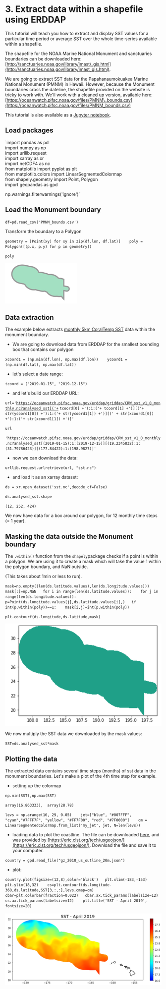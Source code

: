 # 3. Extract data within a shapefile using ERDDAP

This tutorial will teach you how to extract and display SST values for a particular time period or average SST over the whole time-series available within a shapefile.  
  
The shapefile for the NOAA Marine National Monument and sanctuaries boundaries can be downloaded here:   
[http://sanctuaries.noaa.gov/library/imast\_gis.html](http://sanctuaries.noaa.gov/library/imast_gis.html). 

We are going to extract SST data for the Papahanaumokuakea Marine National Monument \(PMNM\) in Hawaii. However, because the Monument boundaries cross the dateline, the shapefile provided on the website is tricky to work with. We'll work with a cleaned up version, available here:  
[https://oceanwatch.pifsc.noaa.gov/files/PMNM\_bounds.csv](https://oceanwatch.pifsc.noaa.gov/files/PMNM_bounds.csv)

This tutorial is also available as a [Jupyter notebook](https://github.com/melhawaii/python-satellite-course/blob/master/OW_tutorial3.ipynb).

## Load packages <a id="load-packages"></a>

`import pandas as pd   
import numpy as np   
import urllib.request   
import xarray as xr   
import netCDF4 as nc   
from matplotlib import pyplot as plt   
from matplotlib.colors import LinearSegmentedColormap   
from shapely.geometry import Point, Polygon  
import geopandas as gpd  
  
np.warnings.filterwarnings('ignore')`

## Load the Monument boundary <a id="load-the-monument-boundary"></a>

`df=pd.read_csv('PMNM_bounds.csv')`

Transform the boundary to a Polygon

`geometry = [Point(xy) for xy in zip(df.lon, df.lat)]   
poly = Polygon([(p.x, p.y) for p in geometry])`

`poly`

![](../../.gitbook/assets/image%20%28287%29.png)

## Data extraction <a id="data-extraction"></a>

The example below extracts [monthly 5km CoralTemp SST](https://oceanwatch.pifsc.noaa.gov/erddap/griddap/CRW_sst_v1_0_monthly) data within the monument boundary. 

* We are going to download data from ERDDAP for the smallest bounding box that contains our polygon

`xcoord1 = (np.min(df.lon), np.max(df.lon))   
ycoord1 = (np.min(df.lat), np.max(df.lat))`

* let's select a date range:

`tcoord = ("2019-01-15", "2019-12-15")`

* and let's build our ERDDAP URL:

`url='`[`https://oceanwatch.pifsc.noaa.gov/erddap/griddap/CRW_sst_v1_0_monthly.nc?analysed_sst[('+`](https://oceanwatch.pifsc.noaa.gov/erddap/griddap/CRW_sst_v1_0_monthly.nc?analysed_sst[%28'+) `tcoord[0] +'):1:('+ tcoord[1] +')][('+ str(ycoord1[0]) +'):1:('+ str(ycoord1[1]) +')][(' + str(xcoord1[0]) +'):1:('+ str(xcoord1[1]) +')]'`

`url`

`'https://oceanwatch.pifsc.noaa.gov/erddap/griddap/CRW_sst_v1_0_monthly.nc?analysed_sst[(2019-01-15):1:(2019-12-15)][(19.2345832):1:(31.79786423)][(177.84422):1:(198.9827)]'`

* now we can download the data:

`urllib.request.urlretrieve(url, "sst.nc")`

* and load it as an xarray dataset:

`ds = xr.open_dataset('sst.nc',decode_cf=False)`

`ds.analysed_sst.shape`

`(12, 252, 424)`

We now have data for a box around our polygon, for 12 monthly time steps \(= 1 year\).

## Masking the data outside the Monument boundary

The `.within()` function from the `shapely`package checks if a point is within a polygon. We are using it to create a mask which will take the value 1 within the polygon boundary, and NaN outside.

\(This takes about 1min or less to run\).

`mask=np.empty((len(ds.latitude.values),len(ds.longitude.values)))  
mask[:]=np.NaN  
for i in range(len(ds.latitude.values)):   
   for j in range(len(ds.longitude.values)):  
      p=Point(ds.longitude.values[j],ds.latitude.values[i],)  
      if int(p.within(poly))==1:   
         mask[i,j]=int(p.within(poly))`

`plt.contourf(ds.longitude,ds.latitude,mask)`

![](../../.gitbook/assets/image%20%28213%29.png)

We now multiply the SST data we downloaded by the mask values:

`SST=ds.analysed_sst*mask`

## Plotting the data <a id="plotting-the-data"></a>

The extracted data contains several time steps \(months\) of sst data in the monument boundaries. Let's make a plot of the 4th time step for example.

* setting up the colormap

`np.min(SST),np.max(SST)`

`array(16.863333),  array(28.78)`

`levs = np.arange(16, 29, 0.05)   
jet=["blue", "#007FFF", "cyan","#7FFF7F", "yellow", "#FF7F00", "red", "#7F0000"]   
cm = LinearSegmentedColormap.from_list('my_jet', jet, N=len(levs))`

* loading data to plot the coastline. The file can be downloaded [here](https://oceanwatch.pifsc.noaa.gov/files/gz_2010_us_outline_20m.json), and was provided by [https://eric.clst.org/tech/usgeojson/](https://eric.clst.org/tech/usgeojson/). Download the file and save it to your computer.

`country = gpd.read_file("gz_2010_us_outline_20m.json")`

* plot:

`country.plot(figsize=(12,8),color='black')  
plt.xlim(-183,-153)   
plt.ylim(18,32)   
cs=plt.contourf(ds.longitude-360,ds.latitude,SST[3,:,:],levs,cmap=cm)  
cbar=plt.colorbar(fraction=0.022)  
cbar.ax.tick_params(labelsize=12)  
cs.ax.tick_params(labelsize=12)   
plt.title('SST - April 2019', fontsize=20)`

![](../../.gitbook/assets/image%20%28290%29.png)



